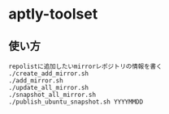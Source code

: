 # aptly-toolset

## 使い方
```
repolistに追加したいmirrorレポジトリの情報を書く
./create_add_mirror.sh
./add_mirror.sh
./update_all_mirror.sh
./snapshot_all_mirror.sh
./publish_ubuntu_snapshot.sh YYYYMMDD
```
